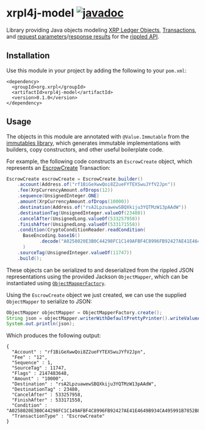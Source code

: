 # xrpl4j-model [![javadoc](https://javadoc.io/badge2/org.xrpl/xrpl4j-model/javadoc.svg?color=blue)](https://javadoc.io/doc/org.xrpl/xrpl4j-model)

Library providing Java objects modeling [XRP Ledger Objects](https://xrpl.org/ledger-data-formats.html), [Transactions](https://xrpl.org/transaction-formats.html), and [request parameters](https://xrpl.org/request-formatting.html)/[response results](https://xrpl.org/response-formatting.html) for the 
[rippled API](https://xrpl.org/public-rippled-methods.html).

## Installation
Use this module in your project by adding the following to your `pom.xml`:
```
<dependency>
  <groupId>org.xrpl</groupId>
  <artifactId>xrpl4j-model</artifactId>
  <version>0.1.0</version>
</dependency>
```

## Usage
The objects in this module are annotated with `@Value.Immutable` from the [immutables library](https://immutables.github.io/), which generates immutable implementations with builders, copy constructors, and other useful boilerplate code.

For example, the following code constructs an `EscrowCreate` object, which represents an [EscrowCreate](https://xrpl.org/escrowcreate.html) Transaction:
```java
EscrowCreate escrowCreate = EscrowCreate.builder()
    .account(Address.of("rf1BiGeXwwQoi8Z2ueFYTEXSwuJYfV2Jpn"))
    .fee(XrpCurrencyAmount.ofDrops(12))
    .sequence(UnsignedInteger.ONE)
    .amount(XrpCurrencyAmount.ofDrops(10000))
    .destination(Address.of("rsA2LpzuawewSBQXkiju3YQTMzW13pAAdW"))
    .destinationTag(UnsignedInteger.valueOf(23480))
    .cancelAfter(UnsignedLong.valueOf(533257958))
    .finishAfter(UnsignedLong.valueOf(533171558))
    .condition(CryptoConditionReader.readCondition(
      BaseEncoding.base16()
            .decode("A0258020E3B0C44298FC1C149AFBF4C8996FB92427AE41E4649B934CA495991B7852B855810100"))
      )
    .sourceTag(UnsignedInteger.valueOf(11747))
    .build();
```

These objects can be serialized to and deserialized from the rippled JSON representations using the provided Jackson `ObjectMapper`, which can be instantiated using [`ObjectMapperFactory`](./src/main/java/org/xrpl/xrpl4j/model/jackson/ObjectMapperFactory.java).

Using the `EscrowCreate` object we just created, we can use the supplied `ObjectMapper` to serialize to JSON:
```java
ObjectMapper objectMapper = ObjectMapperFactory.create();
String json = objectMapper.writerWithDefaultPrettyPrinter().writeValueAsString(escrowCreate);
System.out.println(json);
```

Which produces the following output:
```
{
  "Account" : "rf1BiGeXwwQoi8Z2ueFYTEXSwuJYfV2Jpn",
  "Fee" : "12",
  "Sequence" : 1,
  "SourceTag" : 11747,
  "Flags" : 2147483648,
  "Amount" : "10000",
  "Destination" : "rsA2LpzuawewSBQXkiju3YQTMzW13pAAdW",
  "DestinationTag" : 23480,
  "CancelAfter" : 533257958,
  "FinishAfter" : 533171558,
  "Condition" : "A0258020E3B0C44298FC1C149AFBF4C8996FB92427AE41E4649B934CA495991B7852B855810100",
  "TransactionType" : "EscrowCreate"
}
```
